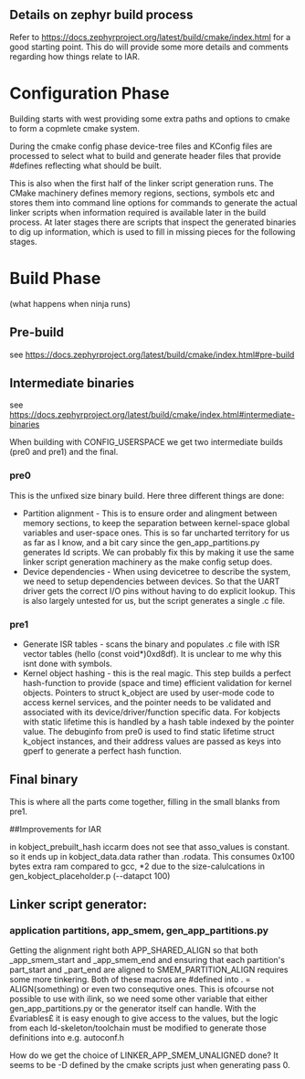 Details on zephyr build process
------------------------------------


Refer to https://docs.zephyrproject.org/latest/build/cmake/index.html for a 
good starting point. This do will provide some more details and comments 
regarding how things relate to IAR.

# Configuration Phase
Building starts with west providing some extra paths and options to cmake to form a copmlete cmake system. 

During the cmake config phase device-tree files and KConfig files are processed to select what to build and generate header files that provide #defines reflecting what should be built.

This is also when the first half of the linker script generation runs. The CMake machinery defines memory regions, sections, symbols etc and stores them into command line options for commands to generate the actual linker scripts when information required is available later in the build process. At later stages there are scripts that inspect the generated binaries to dig up information, which is used to fill in missing pieces  for the following stages.

# Build Phase
(what happens when ninja runs)

## Pre-build
see https://docs.zephyrproject.org/latest/build/cmake/index.html#pre-build

## Intermediate binaries
see https://docs.zephyrproject.org/latest/build/cmake/index.html#intermediate-binaries

When building with CONFIG_USERSPACE we get two intermediate builds (pre0 and pre1) and the final.

### pre0 
This is the unfixed size binary build. 
Here three different things are done: 
* Partition alignment - This is to ensure order and alingment between memory sections, to keep the separation between kernel-space global variables and user-space ones. This is so far uncharted territory for us as far as I know, and a bit cary since the gen_app_partitions.py generates ld scripts. We can probably fix this by making it use the same linker script generation machinery as the make config setup does.
* Device dependencies - When using devicetree to describe the system, we need to setup dependencies between devices. So that the UART driver gets the correct I/O pins without having to do explicit lookup. This is also largely untested for us, but the script generates a single .c file.

### pre1
* Generate ISR tables - scans the binary and populates .c file with ISR vector tables (hello (const void*)0xd8df). It is unclear to me why this isnt done with symbols. 
* Kernel object hashing - this is the real magic. This step builds a perfect hash-function to provide (space and time) efficient validation for kernel objects. Pointers to struct k_object are used by user-mode code to access kernel services, and the pointer needs to be validated and associated with its device/driver/function specific data. For kobjects with static lifetime this is handled by a hash table indexed by the pointer value. The debuginfo  from pre0 is used to find static lifetime struct k_object instances, and their address values are passed as keys into gperf to generate a perfect hash function.

## Final binary
This is where all the parts come together, filling in the small blanks from pre1. 




##Improvements for IAR

in kobject_prebuilt_hash iccarm does not see that asso_values is constant. so it ends up in kobject_data.data rather than .rodata. This consumes 0x100 bytes extra ram compared to gcc, *2 due to the size-calulcations in gen_kobject_placeholder.p (--datapct 100)


## Linker script generator:

### application partitions, app_smem, gen_app_partitions.py
Getting the alignment right both APP_SHARED_ALIGN so that both _app_smem_start  and _app_smem_end and ensuring that each partition's part_start and _part_end are aligned to SMEM_PARTITION_ALIGN requires some more tinkering. 
Both of these macros are #defined into . = ALIGN(something) or even two consequtive ones. This is ofcourse not possible to use with ilink, so we need some other variable that either gen_app_partitions.py or the generator itself can handle. 
With the £variables£ it is easy enough to give access to the values, but the logic from each ld-skeleton/toolchain must be modified to generate those definitions into e.g. autoconf.h

How do we get the choice of LINKER_APP_SMEM_UNALIGNED done? It seems to be -D defined by the cmake scripts just when generating pass 0.
